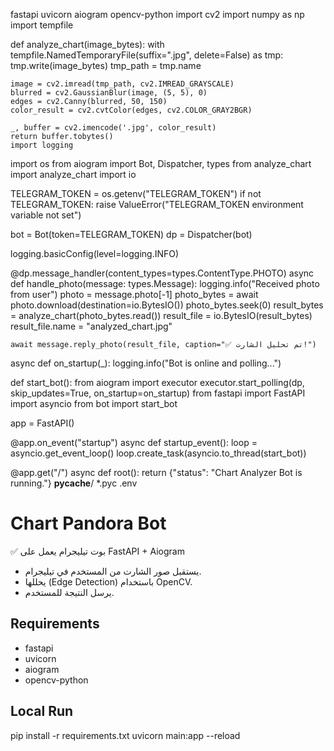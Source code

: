 fastapi
uvicorn
aiogram
opencv-python
import cv2
import numpy as np
import tempfile

def analyze_chart(image_bytes):
    with tempfile.NamedTemporaryFile(suffix=".jpg", delete=False) as tmp:
        tmp.write(image_bytes)
        tmp_path = tmp.name

    image = cv2.imread(tmp_path, cv2.IMREAD_GRAYSCALE)
    blurred = cv2.GaussianBlur(image, (5, 5), 0)
    edges = cv2.Canny(blurred, 50, 150)
    color_result = cv2.cvtColor(edges, cv2.COLOR_GRAY2BGR)

    _, buffer = cv2.imencode('.jpg', color_result)
    return buffer.tobytes()
    import logging
import os
from aiogram import Bot, Dispatcher, types
from analyze_chart import analyze_chart
import io

TELEGRAM_TOKEN = os.getenv("TELEGRAM_TOKEN")
if not TELEGRAM_TOKEN:
    raise ValueError("TELEGRAM_TOKEN environment variable not set")

bot = Bot(token=TELEGRAM_TOKEN)
dp = Dispatcher(bot)

logging.basicConfig(level=logging.INFO)

@dp.message_handler(content_types=types.ContentType.PHOTO)
async def handle_photo(message: types.Message):
    logging.info("Received photo from user")
    photo = message.photo[-1]
    photo_bytes = await photo.download(destination=io.BytesIO())
    photo_bytes.seek(0)
    result_bytes = analyze_chart(photo_bytes.read())
    result_file = io.BytesIO(result_bytes)
    result_file.name = "analyzed_chart.jpg"

    await message.reply_photo(result_file, caption="✅ تم تحليل الشارت!")

async def on_startup(_):
    logging.info("Bot is online and polling...")

def start_bot():
    from aiogram import executor
    executor.start_polling(dp, skip_updates=True, on_startup=on_startup)
    from fastapi import FastAPI
import asyncio
from bot import start_bot

app = FastAPI()

@app.on_event("startup")
async def startup_event():
    loop = asyncio.get_event_loop()
    loop.create_task(asyncio.to_thread(start_bot))

@app.get("/")
async def root():
    return {"status": "Chart Analyzer Bot is running."}
    __pycache__/
*.pyc
.env
# Chart Pandora Bot

✅ بوت تيليجرام يعمل على FastAPI + Aiogram

- يستقبل صور الشارت من المستخدم في تيليجرام.
- يحللها (Edge Detection) باستخدام OpenCV.
- يرسل النتيجة للمستخدم.

## Requirements
- fastapi
- uvicorn
- aiogram
- opencv-python

## Local Run
pip install -r requirements.txt
uvicorn main:app --reload
